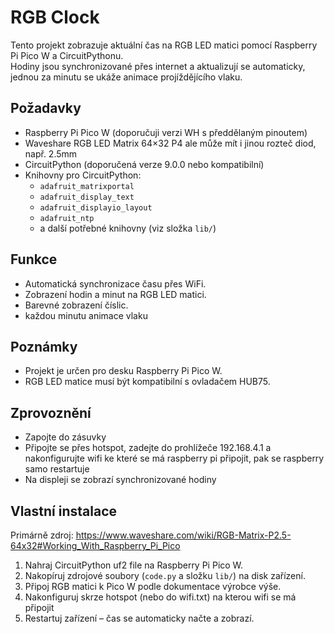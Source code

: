 # RGB Clock

Tento projekt zobrazuje aktuální čas na RGB LED matici pomocí Raspberry Pi Pico W a CircuitPythonu.  
Hodiny jsou synchronizované přes internet a aktualizují se automaticky, jednou za minutu se ukáže animace projíždějícího vlaku.

## Požadavky

- Raspberry Pi Pico W (doporučuji verzi WH s předdělaným pinoutem)
- Waveshare RGB LED Matrix 64×32 P4 ale může mít i jinou rozteč diod, např. 2.5mm
- CircuitPython (doporučená verze 9.0.0 nebo kompatibilní)
- Knihovny pro CircuitPython:
  - `adafruit_matrixportal`
  - `adafruit_display_text`
  - `adafruit_displayio_layout`
  - `adafruit_ntp`
  - a další potřebné knihovny (viz složka `lib/`)

## Funkce

- Automatická synchronizace času přes WiFi.
- Zobrazení hodin a minut na RGB LED matici.
- Barevné zobrazení číslic.
- každou minutu animace vlaku

## Poznámky

- Projekt je určen pro desku Raspberry Pi Pico W.
- RGB LED matice musí být kompatibilní s ovladačem HUB75.

## Zprovoznění
- Zapojte do zásuvky
- Připojte se přes hotspot, zadejte do prohlížeče 192.168.4.1 a nakonfigurujte wifi ke které se má raspberry pi připojit, pak se raspberry samo restartuje
- Na displeji se zobrazí synchronizované hodiny

## Vlastní instalace
Primárně zdroj: https://www.waveshare.com/wiki/RGB-Matrix-P2.5-64x32#Working_With_Raspberry_Pi_Pico
1. Nahraj CircuitPython uf2 file na Raspberry Pi Pico W.
2. Nakopíruj zdrojové soubory (`code.py` a složku `lib/`) na disk zařízení.
3. Připoj RGB matici k Pico W podle dokumentace výrobce výše.
4. Nakonfiguruj skrze hotspot (nebo do wifi.txt) na kterou wifi se má připojit
5. Restartuj zařízení – čas se automaticky načte a zobrazí.
